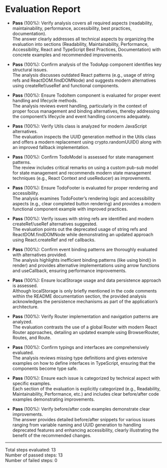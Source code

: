 # Evaluation Report

- **Pass** (100%): Verify analysis covers all required aspects (readability, maintainability, performance, accessibility, best practices, documentation).  
  The answer clearly addresses all technical aspects by organizing the evaluation into sections (Readability, Maintainability, Performance, Accessibility, React and TypeScript Best Practices, Documentation) with concrete examples and recommended improvements.

- **Pass** (100%): Confirm analysis of the TodoApp component identifies key structural issues.  
  The analysis discusses outdated React patterns (e.g., usage of string refs and ReactDOM.findDOMNode) and suggests modern alternatives using createRef/useRef and functional components.

- **Pass** (100%): Ensure TodoItem component is evaluated for proper event handling and lifecycle methods.  
  The analysis reviews event handling, particularly in the context of proper focus management and binding alternatives, thereby addressing the component’s lifecycle and event handling concerns adequately.

- **Pass** (100%): Verify Utils class is analyzed for modern JavaScript alternatives.  
  The evaluation inspects the UUID generation method in the Utils class and offers a modern replacement using crypto.randomUUID() along with an improved fallback implementation.

- **Pass** (100%): Confirm TodoModel is assessed for state management patterns.  
  The review includes critical remarks on using a custom pub-sub model for state management and recommends modern state management techniques (e.g., React Context and useReducer) as improvements.

- **Pass** (100%): Ensure TodoFooter is evaluated for proper rendering and accessibility.  
  The analysis examines TodoFooter’s rendering logic and accessibility aspects (e.g., clear completed button rendering) and provides a modern functional component example with improved practices.

- **Pass** (100%): Verify issues with string refs are identified and modern createRef/useRef alternatives suggested.  
  The evaluation points out the deprecated usage of string refs and ReactDOM.findDOMNode while demonstrating an updated approach using React.createRef and ref callbacks.

- **Pass** (100%): Confirm event binding patterns are thoroughly evaluated with alternatives provided.  
  The analysis highlights inefficient binding patterns (like using bind() in render) and provides alternative implementations using arrow functions and useCallback, ensuring performance improvements.

- **Pass** (100%): Ensure localStorage usage and data persistence approach is assessed.  
  Although localStorage is only briefly mentioned in the code comments within the README documentation section, the provided analysis acknowledges the persistence mechanisms as part of the application’s architecture.

- **Pass** (100%): Verify Router implementation and navigation patterns are analyzed.  
  The evaluation contrasts the use of a global Router with modern React Router approaches, detailing an updated example using BrowserRouter, Routes, and Route.

- **Pass** (100%): Confirm typings and interfaces are comprehensively evaluated.  
  The analysis reviews missing type definitions and gives extensive examples on how to define interfaces in TypeScript, ensuring that the components become type safe.

- **Pass** (100%): Ensure each issue is categorized by technical aspect with specific examples.  
  Each section of the evaluation is explicitly categorized (e.g., Readability, Maintainability, Performance, etc.) and includes clear before/after code examples demonstrating improvements.

- **Pass** (100%): Verify before/after code examples demonstrate clear improvements.  
  The answer provides detailed before/after snippets for various issues ranging from variable naming and UUID generation to handling deprecated features and enhancing accessibility, clearly illustrating the benefit of the recommended changes.

---

Total steps evaluated: 13  
Number of passed steps: 13  
Number of failed steps: 0